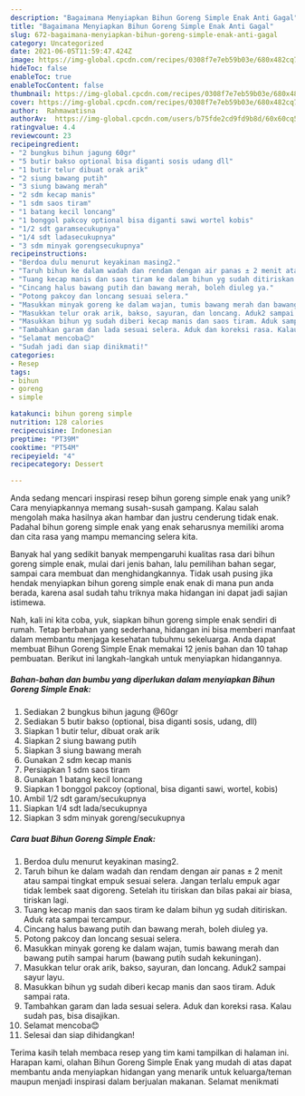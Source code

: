 ```yaml
---
description: "Bagaimana Menyiapkan Bihun Goreng Simple Enak Anti Gagal"
title: "Bagaimana Menyiapkan Bihun Goreng Simple Enak Anti Gagal"
slug: 672-bagaimana-menyiapkan-bihun-goreng-simple-enak-anti-gagal
category: Uncategorized
date: 2021-06-05T11:59:47.424Z
image: https://img-global.cpcdn.com/recipes/0308f7e7eb59b03e/680x482cq70/bihun-goreng-simple-enak-foto-resep-utama.jpg
hideToc: false
enableToc: true
enableTocContent: false
thumbnail: https://img-global.cpcdn.com/recipes/0308f7e7eb59b03e/680x482cq70/bihun-goreng-simple-enak-foto-resep-utama.jpg
cover: https://img-global.cpcdn.com/recipes/0308f7e7eb59b03e/680x482cq70/bihun-goreng-simple-enak-foto-resep-utama.jpg
author:  Rahmawatisna
authorAv:  https://img-global.cpcdn.com/users/b75fde2cd9fd9b8d/60x60cq50/avatar.jpg
ratingvalue: 4.4
reviewcount: 23
recipeingredient:
- "2 bungkus bihun jagung 60gr"
- "5 butir bakso optional bisa diganti sosis udang dll"
- "1 butir telur dibuat orak arik"
- "2 siung bawang putih"
- "3 siung bawang merah"
- "2 sdm kecap manis"
- "1 sdm saos tiram"
- "1 batang kecil loncang"
- "1 bonggol pakcoy optional bisa diganti sawi wortel kobis"
- "1/2 sdt garamsecukupnya"
- "1/4 sdt ladasecukupnya"
- "3 sdm minyak gorengsecukupnya"
recipeinstructions:
- "Berdoa dulu menurut keyakinan masing2."
- "Taruh bihun ke dalam wadah dan rendam dengan air panas ± 2 menit atau sampai tingkat empuk sesuai selera. Jangan terlalu empuk agar tidak lembek saat digoreng. Setelah itu tiriskan dan bilas pakai air biasa, tiriskan lagi."
- "Tuang kecap manis dan saos tiram ke dalam bihun yg sudah ditiriskan. Aduk rata sampai tercampur."
- "Cincang halus bawang putih dan bawang merah, boleh diuleg ya."
- "Potong pakcoy dan loncang sesuai selera."
- "Masukkan minyak goreng ke dalam wajan, tumis bawang merah dan bawang putih sampai harum (bawang putih sudah kekuningan)."
- "Masukkan telur orak arik, bakso, sayuran, dan loncang. Aduk2 sampai sayur layu."
- "Masukkan bihun yg sudah diberi kecap manis dan saos tiram. Aduk sampai rata."
- "Tambahkan garam dan lada sesuai selera. Aduk dan koreksi rasa. Kalau sudah pas, bisa disajikan."
- "Selamat mencoba😊"
- "Sudah jadi dan siap dinikmati!"
categories:
- Resep
tags:
- bihun
- goreng
- simple

katakunci: bihun goreng simple 
nutrition: 128 calories
recipecuisine: Indonesian
preptime: "PT39M"
cooktime: "PT54M"
recipeyield: "4"
recipecategory: Dessert

---
```



Anda sedang mencari inspirasi resep bihun goreng simple enak yang unik? Cara menyiapkannya memang susah-susah gampang. Kalau salah mengolah maka hasilnya akan hambar dan justru cenderung tidak enak. Padahal bihun goreng simple enak yang enak seharusnya memiliki aroma dan cita rasa yang mampu memancing selera kita.


Banyak hal yang sedikit banyak mempengaruhi kualitas rasa dari bihun goreng simple enak, mulai dari jenis bahan, lalu pemilihan bahan segar, sampai cara membuat dan menghidangkannya. Tidak usah pusing jika hendak menyiapkan bihun goreng simple enak enak di mana pun anda berada, karena asal sudah tahu triknya maka hidangan ini dapat jadi sajian istimewa.




Nah, kali ini kita coba, yuk, siapkan bihun goreng simple enak sendiri di rumah. Tetap berbahan yang sederhana, hidangan ini bisa memberi manfaat dalam membantu menjaga kesehatan tubuhmu sekeluarga. Anda dapat membuat Bihun Goreng Simple Enak memakai 12 jenis bahan dan 10 tahap pembuatan. Berikut ini langkah-langkah untuk menyiapkan hidangannya.

<!--inarticleads1-->

##### Bahan-bahan dan bumbu yang diperlukan dalam menyiapkan Bihun Goreng Simple Enak:

1. Sediakan 2 bungkus bihun jagung @60gr
1. Sediakan 5 butir bakso (optional, bisa diganti sosis, udang, dll)
1. Siapkan 1 butir telur, dibuat orak arik
1. Siapkan 2 siung bawang putih
1. Siapkan 3 siung bawang merah
1. Gunakan 2 sdm kecap manis
1. Persiapkan 1 sdm saos tiram
1. Gunakan 1 batang kecil loncang
1. Siapkan 1 bonggol pakcoy (optional, bisa diganti sawi, wortel, kobis)
1. Ambil 1/2 sdt garam/secukupnya
1. Siapkan 1/4 sdt lada/secukupnya
1. Siapkan 3 sdm minyak goreng/secukupnya




<!--inarticleads2-->

##### Cara buat Bihun Goreng Simple Enak:

1. Berdoa dulu menurut keyakinan masing2.
1. Taruh bihun ke dalam wadah dan rendam dengan air panas ± 2 menit atau sampai tingkat empuk sesuai selera. Jangan terlalu empuk agar tidak lembek saat digoreng. Setelah itu tiriskan dan bilas pakai air biasa, tiriskan lagi.
1. Tuang kecap manis dan saos tiram ke dalam bihun yg sudah ditiriskan. Aduk rata sampai tercampur.
1. Cincang halus bawang putih dan bawang merah, boleh diuleg ya.
1. Potong pakcoy dan loncang sesuai selera.
1. Masukkan minyak goreng ke dalam wajan, tumis bawang merah dan bawang putih sampai harum (bawang putih sudah kekuningan).
1. Masukkan telur orak arik, bakso, sayuran, dan loncang. Aduk2 sampai sayur layu.
1. Masukkan bihun yg sudah diberi kecap manis dan saos tiram. Aduk sampai rata.
1. Tambahkan garam dan lada sesuai selera. Aduk dan koreksi rasa. Kalau sudah pas, bisa disajikan.
1. Selamat mencoba😊
1. Selesai dan siap dihidangkan!



Terima kasih telah membaca resep yang tim kami tampilkan di halaman ini. Harapan kami, olahan Bihun Goreng Simple Enak yang mudah di atas dapat membantu anda menyiapkan hidangan yang menarik untuk keluarga/teman maupun menjadi inspirasi dalam berjualan makanan. Selamat menikmati
